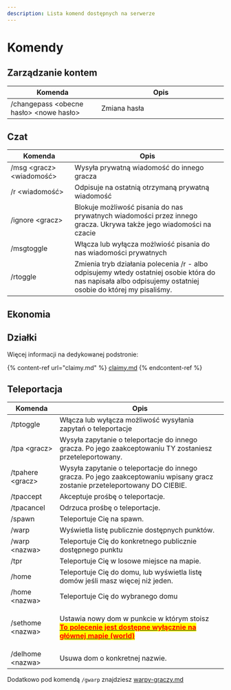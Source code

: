 ```yaml
---
description: Lista komend dostępnych na serwerze
---
```


# Komendy

## Zarządzanie kontem

<table><thead><tr><th>Komenda</th><th width="277">Opis</th></tr></thead><tbody><tr><td>/changepass &#x3C;obecne hasło> &#x3C;nowe hasło></td><td>Zmiana hasła</td></tr></tbody></table>

## Czat

| Komenda                    | Opis                                                                                                                                                        |
| -------------------------- | ----------------------------------------------------------------------------------------------------------------------------------------------------------- |
| /msg \<gracz> \<wiadomość> | Wysyła prywatną wiadomość do innego gracza                                                                                                                  |
| /r \<wiadomość>            | Odpisuje na ostatnią otrzymaną prywatną wiadomość                                                                                                           |
| /ignore \<gracz>           | Blokuje możliwość pisania do nas prywatnych wiadomości przez innego gracza. Ukrywa także jego wiadomości na czacie                                          |
| /msgtoggle                 | Włącza lub wyłącza możlwiość pisania do nas wiadomości prywatnych                                                                                           |
| /rtoggle                   | Zmienia tryb działania polecenia /r - albo odpisujemy wtedy ostatniej osobie która do nas napisała albo odpisujemy ostatniej osobie do której my pisaliśmy. |

## Ekonomia

## Działki

Więcej informacji na dedykowanej podstronie:

{% content-ref url="claimy.md" %}
[claimy.md](claimy.md)
{% endcontent-ref %}

## Teleportacja

| Komenda           | Opis                                                                                                                                                                                                                   |
| ----------------- | ---------------------------------------------------------------------------------------------------------------------------------------------------------------------------------------------------------------------- |
| /tptoggle         | Włącza lub wyłącza możliwość wysyłania zapytań o teleportacje                                                                                                                                                          |
| /tpa \<gracz>     | Wysyła zapytanie o teleportacje do innego gracza. Po jego zaakceptowaniu TY zostaniesz przeteleportowany.                                                                                                              |
| /tpahere \<gracz> | Wysyła zapytanie o teleportacje do innego gracza. Po jego zaakceptowaniu wpisany gracz zostanie przeteleportowany DO CIEBIE.                                                                                           |
| /tpaccept         | Akceptuje prośbę o teleportacje.                                                                                                                                                                                       |
| /tpacancel        | Odrzuca prośbę o teleportacje.                                                                                                                                                                                         |
| /spawn            | Teleportuje Cię na spawn.                                                                                                                                                                                              |
| /warp             | Wyświetla listę publicznie dostępnych punktów.                                                                                                                                                                         |
| /warp \<nazwa>    | Teleportuje Cię do konkretnego publicznie dostępnego punktu                                                                                                                                                            |
| /tpr              | Teleportuje Cię w losowe miejsce na mapie.                                                                                                                                                                             |
| /home             | Teleportuje Cię do domu, lub wyświetla listę domów jeśli masz więcej niż jeden.                                                                                                                                        |
| /home \<nazwa>    | Teleportuje Cię do wybranego domu                                                                                                                                                                                      |
| /sethome \<nazwa> | <p>Ustawia nowy dom w punkcie w którym stoisz<br><a data-footnote-ref href="#user-content-fn-1"><mark style="color:red;"><strong>To polecenie jest dostępne wyłącznie na głównej mapie (world)</strong></mark></a></p> |
| /delhome \<nazwa> | Usuwa dom o konkretnej nazwie.                                                                                                                                                                                         |

Dodatkowo pod komendą `/gwarp` znajdziesz [warpy-graczy.md](warpy-graczy.md "mention")

[^1]: 
